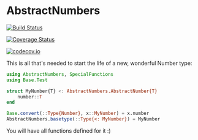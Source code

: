 # AbstractNumbers

[![Build Status](https://travis-ci.org/SimonDanisch/AbstractNumbers.jl.svg?branch=master)](https://travis-ci.org/SimonDanisch/AbstractNumbers.jl)

[![Coverage Status](https://coveralls.io/repos/SimonDanisch/AbstractNumbers.jl/badge.svg?branch=master&service=github)](https://coveralls.io/github/SimonDanisch/AbstractNumbers.jl?branch=master)

[![codecov.io](http://codecov.io/github/SimonDanisch/AbstractNumbers.jl/coverage.svg?branch=master)](http://codecov.io/github/SimonDanisch/AbstractNumbers.jl?branch=master)

This is all that's needed to start the life of a new, wonderful Number type:

```Julia
using AbstractNumbers, SpecialFunctions
using Base.Test

struct MyNumber{T} <: AbstractNumbers.AbstractNumber{T}
    number::T
end

Base.convert(::Type{Number}, x::MyNumber) = x.number
AbstractNumbers.basetype(::Type{<: MyNumber}) = MyNumber

```

You will have all functions defined for it :)
